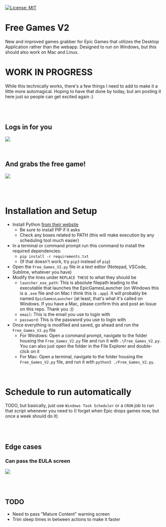 [![License: MIT](https://img.shields.io/badge/License-MIT-red.svg)](https://opensource.org/licenses/MIT)

# Free Games V2
New and improved games grabber for Epic Games that utilizes the Desktop Application rather than the webapp. Designed to run on Windows, but this should also work on Mac and Linux.

# WORK IN PROGRESS
While this technically works, there's a few things I need to add to make it a little more automagical. Hoping to have that done by today, but am posting it here just so people can get excited again :)

<br><br>

## Logs in for you
![](https://github.com/MasonStooksbury/Free-Games-V2/blob/main/GIFs/login.gif)

<br>

## And grabs the free game!
![](https://github.com/MasonStooksbury/Free-Games-V2/blob/main/GIFs/grabbing_game.gif)

<br><br>

# Installation and Setup
- Install Python [from their website](https://www.python.org/downloads/)
  - Be sure to install PIP if it asks
  - Check any boxes related to PATH (this will make execution by any scheduling tool much easier)
- In a terminal or command prompt run this command to install the required dependencies:
  - `pip install -r requirements.txt`
  - (If that doesn't work, try `pip3` instead of `pip`)
- Open the `Free_Games_V2.py` file in a text editor (Notepad, VSCode, Sublime, whatever you have)
- Modify the lines under `REPLACE THESE` to what they should be
  - `launcher_exe_path`: This is absolute filepath leading to the executable that launches the EpicGamesLauncher (on Windows this is a `.exe` file and on Mac I think this is `.app`). It will probably be named `EpicGamesLauncher` (at least, that's what it's called on Windows. If you have a Mac, please confirm this and post an Issue on this repo. Thank you :))
  - `email`: This is the email you use to login with
  - `password`: This is the password you use to login with
- Once everything is modified and saved, go ahead and run the `Free_Games_V2.py` file
  - For Windows: Open a command prompt, navigate to the folder housing the `Free_Games_V2.py` file and run it with `.\Free_Games_V2.py`. You can also just open the folder in the File Explorer and double-click on it
  - For Mac: Open a terminal, navigate to the folder housing the `Free_Games_V2.py` file, and run it with `python3 ./Free_Games_V2.py`.

<br>

# Schedule to run automatically
TODO, but basically, just use `Windows Task Scheduler` or a `CRON` job to run that script whenever you need to (I forget when Epic drops games now, but once a week should do it)


<br><br>

## Edge cases
### Can pass the EULA screen
![](https://github.com/MasonStooksbury/Free-Games-V2/blob/main/GIFs/passing_eula.gif)

<br><br>

## TODO
- Need to pass "Mature Content" warning screen
- Trim sleep times in between actions to make it faster
